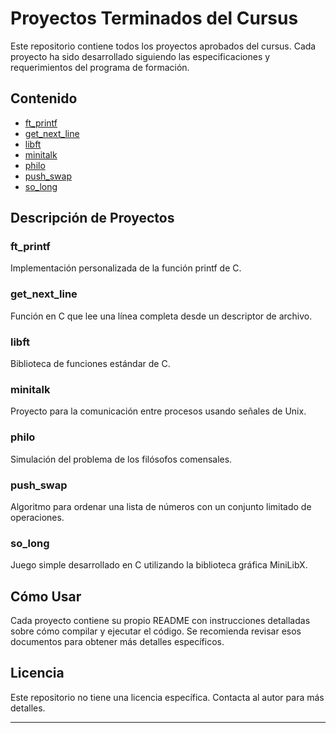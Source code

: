 # Proyectos Terminados del Cursus

Este repositorio contiene todos los proyectos aprobados del cursus. Cada proyecto ha sido desarrollado siguiendo las especificaciones y requerimientos del programa de formación.

## Contenido

- [ft_printf](ft_printf/README.md)
- [get_next_line](get_next_line/README.md)
- [libft](libft/README.md)
- [minitalk](minitalk/README.md)
- [philo](philo/README.md)
- [push_swap](push_swap/README.md)
- [so_long](so_long/README.md)

## Descripción de Proyectos

### ft_printf
Implementación personalizada de la función printf de C.

### get_next_line
Función en C que lee una línea completa desde un descriptor de archivo.

### libft
Biblioteca de funciones estándar de C.

### minitalk
Proyecto para la comunicación entre procesos usando señales de Unix.

### philo
Simulación del problema de los filósofos comensales.

### push_swap
Algoritmo para ordenar una lista de números con un conjunto limitado de operaciones.

### so_long
Juego simple desarrollado en C utilizando la biblioteca gráfica MiniLibX.

## Cómo Usar

Cada proyecto contiene su propio README con instrucciones detalladas sobre cómo compilar y ejecutar el código. Se recomienda revisar esos documentos para obtener más detalles específicos.

## Licencia

Este repositorio no tiene una licencia específica. Contacta al autor para más detalles.

---


